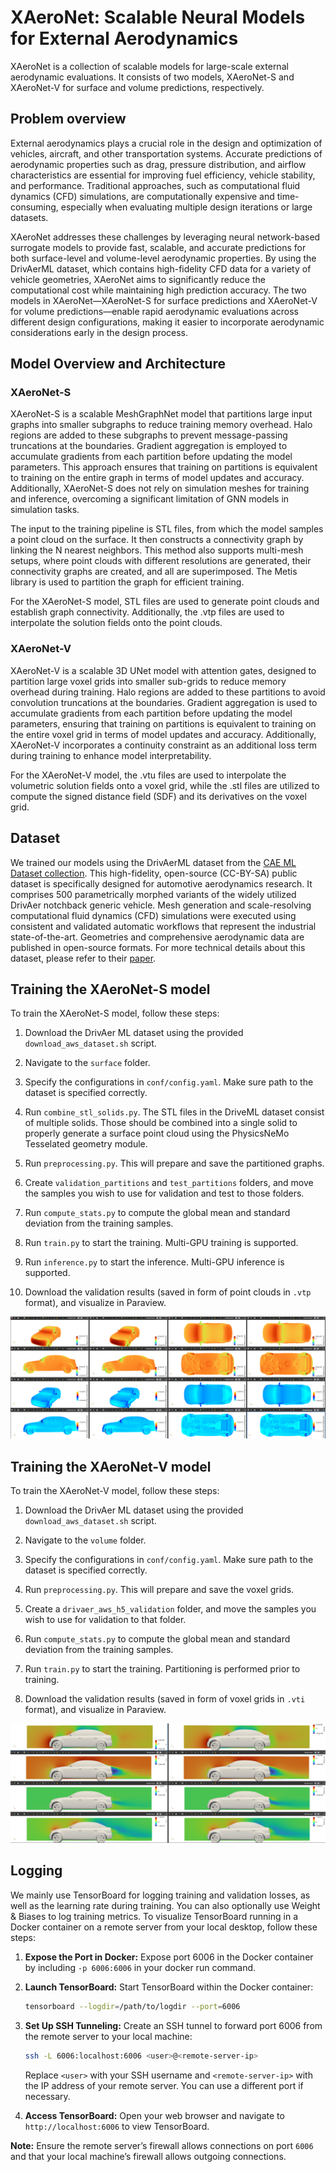 # XAeroNet: Scalable Neural Models for External Aerodynamics

XAeroNet is a collection of scalable models for large-scale external
aerodynamic evaluations. It consists of two models, XAeroNet-S and XAeroNet-V for
surface and volume predictions, respectively.

## Problem overview

External aerodynamics plays a crucial role in the design and optimization of vehicles,
aircraft, and other transportation systems. Accurate predictions of aerodynamic
properties such as drag, pressure distribution, and airflow characteristics are
essential for improving fuel efficiency, vehicle stability, and performance.
Traditional approaches, such as computational fluid dynamics (CFD) simulations,
are computationally expensive and time-consuming, especially when evaluating multiple
design iterations or large datasets.

XAeroNet addresses these challenges by leveraging neural network-based surrogate
models to provide fast, scalable, and accurate predictions for both surface-level
and volume-level aerodynamic properties. By using the DrivAerML dataset, which
contains high-fidelity CFD data for a variety of vehicle geometries, XAeroNet aims
to significantly reduce the computational cost while maintaining high prediction
accuracy. The two models in XAeroNet—XAeroNet-S for surface predictions and XAeroNet-V
for volume predictions—enable rapid aerodynamic evaluations across different design
configurations, making it easier to incorporate aerodynamic considerations early in
the design process.

## Model Overview and Architecture

### XAeroNet-S

XAeroNet-S is a scalable MeshGraphNet model that partitions large input graphs into
smaller subgraphs to reduce training memory overhead. Halo regions are added to these
subgraphs to prevent message-passing truncations at the boundaries. Gradient aggregation
is employed to accumulate gradients from each partition before updating the model parameters.
This approach ensures that training on partitions is equivalent to training on the entire
graph in terms of model updates and accuracy. Additionally, XAeroNet-S does not rely on
simulation meshes for training and inference, overcoming a significant limitation of
GNN models in simulation tasks.

The input to the training pipeline is STL files, from which the model samples a point cloud
on the surface. It then constructs a connectivity graph by linking the N nearest neighbors.
This method also supports multi-mesh setups, where point clouds with different resolutions
are generated, their connectivity graphs are created, and all are superimposed. The Metis
library is used to partition the graph for efficient training.

For the XAeroNet-S model, STL files are used to generate point clouds and establish graph
connectivity. Additionally, the .vtp files are used to interpolate the solution fields onto
the point clouds.

### XAeroNet-V

XAeroNet-V is a scalable 3D UNet model with attention gates, designed to partition large
voxel grids into smaller sub-grids to reduce memory overhead during training. Halo regions
are added to these partitions to avoid convolution truncations at the boundaries.
Gradient aggregation is used to accumulate gradients from each partition before updating
the model parameters, ensuring that training on partitions is equivalent to training on
the entire voxel grid in terms of model updates and accuracy. Additionally, XAeroNet-V
incorporates a continuity constraint as an additional loss term during training to
enhance model interpretability.

For the XAeroNet-V model, the .vtu files are used to interpolate the volumetric
solution fields onto a voxel grid, while the .stl files are utilized to compute
the signed distance field (SDF) and its derivatives on the voxel grid.

## Dataset

We trained our models using the DrivAerML dataset from the [CAE ML Dataset collection](https://caemldatasets.org/drivaerml/).
This high-fidelity, open-source (CC-BY-SA) public dataset is specifically designed
for automotive aerodynamics research. It comprises 500 parametrically morphed variants
of the widely utilized DrivAer notchback generic vehicle. Mesh generation and scale-resolving
computational fluid dynamics (CFD) simulations were executed using consistent and validated
automatic workflows that represent the industrial state-of-the-art. Geometries and comprehensive
aerodynamic data are published in open-source formats. For more technical details about this
dataset, please refer to their [paper](https://arxiv.org/pdf/2408.11969).

## Training the XAeroNet-S model

To train the XAeroNet-S model, follow these steps:

1. Download the DrivAer ML dataset using the provided `download_aws_dataset.sh` script.

2. Navigate to the `surface` folder.

3. Specify the configurations in `conf/config.yaml`. Make sure path to the dataset
   is specified correctly.

4. Run `combine_stl_solids.py`. The STL files in the DriveML dataset consist of multiple
   solids. Those should be combined into a single solid to properly generate a surface point
   cloud using the PhysicsNeMo Tesselated geometry module.

5. Run `preprocessing.py`. This will prepare and save the partitioned graphs.

6. Create `validation_partitions` and `test_partitions` folders,
   and move the samples you wish to use for validation and test to those folders.

7. Run `compute_stats.py` to compute the global mean and standard deviation from the
   training samples.

8. Run `train.py` to start the training. Multi-GPU training is supported.

9. Run `inference.py` to start the inference. Multi-GPU inference is supported.

10. Download the validation results (saved in form of point clouds in `.vtp` format),
   and visualize in Paraview.

![XAeroNet-S Validation results for the sample #500.](../../../../docs/img/xaeronet_s_results.png)

## Training the XAeroNet-V model

To train the XAeroNet-V model, follow these steps:

1. Download the DrivAer ML dataset using the provided `download_aws_dataset.sh` script.

2. Navigate to the `volume` folder.

3. Specify the configurations in `conf/config.yaml`. Make sure path to the dataset
   is specified correctly.

4. Run `preprocessing.py`. This will prepare and save the voxel grids.

5. Create a `drivaer_aws_h5_validation` folder, and move the samples you wish to
   use for validation to that folder.

6. Run `compute_stats.py` to compute the global mean and standard deviation from
   the training samples.

7. Run  `train.py` to start the training. Partitioning is performed prior to training.

8. Download the validation results (saved in form of voxel grids in `.vti` format),
   and visualize in Paraview.

![XAeroNet-V Validation results.](../../../../docs/img/xaeronet_v_results.png)

## Logging

We mainly use TensorBoard for logging training and validation losses, as well as
the learning rate during training. You can also optionally use Weight & Biases to
log training metrics. To visualize TensorBoard running in a
Docker container on a remote server from your local desktop, follow these steps:

1. **Expose the Port in Docker:**
     Expose port 6006 in the Docker container by including
     `-p 6006:6006` in your docker run command.

2. **Launch TensorBoard:**
   Start TensorBoard within the Docker container:

     ```bash
     tensorboard --logdir=/path/to/logdir --port=6006
     ```

3. **Set Up SSH Tunneling:**
   Create an SSH tunnel to forward port 6006 from the remote server to your local machine:

     ```bash
     ssh -L 6006:localhost:6006 <user>@<remote-server-ip>
     ```

    Replace `<user>` with your SSH username and `<remote-server-ip>` with the IP address
    of your remote server. You can use a different port if necessary.

4. **Access TensorBoard:**
   Open your web browser and navigate to `http://localhost:6006` to view TensorBoard.

**Note:** Ensure the remote server’s firewall allows connections on port `6006`
and that your local machine’s firewall allows outgoing connections.
